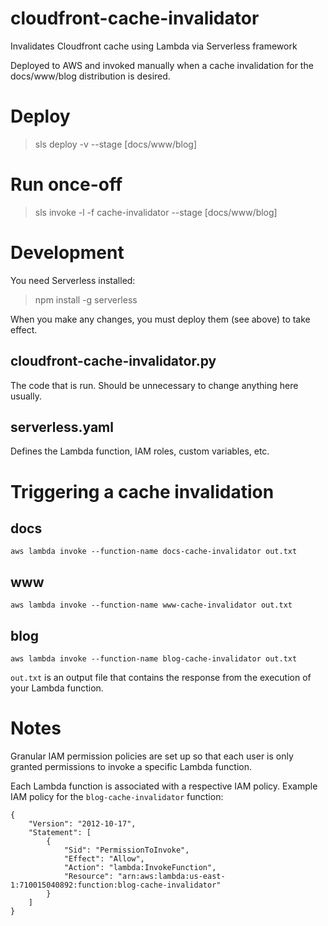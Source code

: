 # cloudfront-cache-invalidator
Invalidates Cloudfront cache using Lambda via Serverless framework

Deployed to AWS and invoked manually when a cache invalidation for the docs/www/blog distribution is desired.

# Deploy
>sls deploy -v --stage [docs/www/blog]

# Run once-off
>sls invoke -l -f cache-invalidator --stage [docs/www/blog]

# Development
You need Serverless installed:
>npm install -g serverless

When you make any changes, you must deploy them (see above) to take effect.

## cloudfront-cache-invalidator.py
The code that is run. Should be unnecessary to change anything here usually.

## serverless.yaml
Defines the Lambda function, IAM roles, custom variables, etc.

# Triggering a cache invalidation
## docs
`aws lambda invoke --function-name docs-cache-invalidator out.txt`

## www
`aws lambda invoke --function-name www-cache-invalidator out.txt`

## blog
`aws lambda invoke --function-name blog-cache-invalidator out.txt`

`out.txt` is an output file that contains the response from the execution of your Lambda function.

# Notes
Granular IAM permission policies are set up so that each user is only granted permissions to invoke a specific Lambda function.

Each Lambda function is associated with a respective IAM policy. Example IAM policy for the `blog-cache-invalidator` function:
```
{
    "Version": "2012-10-17",
    "Statement": [
        {
            "Sid": "PermissionToInvoke",
            "Effect": "Allow",
            "Action": "lambda:InvokeFunction",
            "Resource": "arn:aws:lambda:us-east-1:710015040892:function:blog-cache-invalidator"
        }
    ]
}
```
